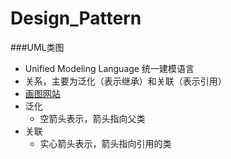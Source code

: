 # Design_Pattern

###UML类图
- Unified Modeling Language 统一建模语言
- 关系，主要为泛化（表示继承）和关联（表示引用）
- [画图网站](https://www.processon.com/ "画图网站")
- 泛化
    - 空箭头表示，箭头指向父类 
- 关联
    - 实心箭头表示，箭头指向引用的类